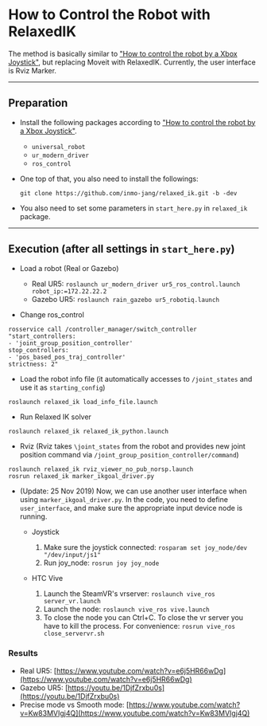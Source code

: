# How to Control the Robot with RelaxedIK

The method is basically similar to ["How to control the robot by a Xbox Joystick"](https://github.com/inmo-jang/rain_teleoperation/edit/master/xbox_teleop.md), but replacing Moveit with RelaxedIK. Currently, the user interface is Rviz Marker.

------------------------

## Preparation

- Install the following packages according to ["How to control the robot by a Xbox Joystick"](https://github.com/inmo-jang/rain_teleoperation/edit/master/xbox_teleop.md). 
    - `universal_robot`
    - `ur_modern_driver`
    - `ros_control`

- One top of that, you also need to install the followings:
    ```
    git clone https://github.com/inmo-jang/relaxed_ik.git -b -dev
    ```
    
- You also need to set some parameters in `start_here.py` in `relaxed_ik` package. 

-------------------------
## Execution (after all settings in `start_here.py`)

* Load a robot (Real or Gazebo)

    * Real UR5: `roslaunch ur_modern_driver ur5_ros_control.launch robot_ip:=172.22.22.2`
    * Gazebo UR5: `roslaunch rain_gazebo ur5_robotiq.launch`


* Change ros_control   
           
```
rosservice call /controller_manager/switch_controller "start_controllers:
- 'joint_group_position_controller'
stop_controllers:
- 'pos_based_pos_traj_controller'
strictness: 2"
```
    
* Load the robot info file (it automatically accesses to `/joint_states` and use it as `starting_config`)
```   
roslaunch relaxed_ik load_info_file.launch
```            

* Run Relaxed IK solver
```   
roslaunch relaxed_ik relaxed_ik_python.launch
```

* Rviz (Rviz takes `\joint_states` from the robot and provides new joint position command via `/joint_group_position_controller/command`)
```
roslaunch relaxed_ik rviz_viewer_no_pub_norsp.launch 
rosrun relaxed_ik marker_ikgoal_driver.py
```

* (Update: 25 Nov 2019) Now, we can use another user interface when using `marker_ikgoal_driver.py`. In the code, you need to define `user_interface`, and make sure the appropriate input device node is running. 

    * Joystick 
        1. Make sure the joystick connected: `rosparam set joy_node/dev "/dev/input/js1"`
        2. Run joy_node: `rosrun joy joy_node`
        
        
    * HTC Vive
        1. Launch the SteamVR's vrserver: `roslaunch vive_ros server_vr.launch` 
        2. Launch the node: `roslaunch vive_ros vive.launch`
        3. To close the node you can Ctrl+C. To close the vr server you have to kill the process. For convenience: `rosrun vive_ros close_servervr.sh`
        

### Results
* Real UR5: [https://www.youtube.com/watch?v=e6j5HR66wDg](https://www.youtube.com/watch?v=e6j5HR66wDg)
* Gazebo UR5: [https://youtu.be/1DjfZrxbu0s](https://youtu.be/1DjfZrxbu0s)
* Precise mode vs Smooth mode: [https://www.youtube.com/watch?v=Kw83MVIgj4Q](https://www.youtube.com/watch?v=Kw83MVIgj4Q)

